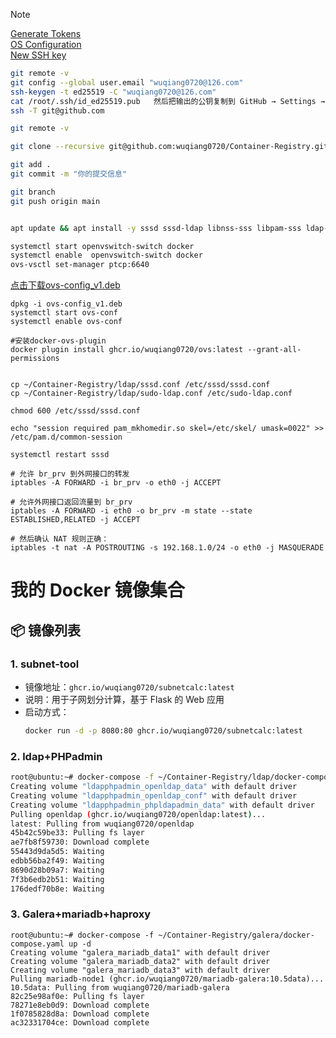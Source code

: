 > [!NOTE]
> [Generate Tokens](https://github.com/settings/tokens/)  
> [OS Configuration](https://github.com/wuqiang0720/Container-Registry/blob/main/Ubuntu-configuration.md)  
> [New SSH key](https://github.com/settings/ssh/new)  
```bash
git remote -v
git config --global user.email "wuqiang0720@126.com"
ssh-keygen -t ed25519 -C "wuqiang0720@126.com"
cat /root/.ssh/id_ed25519.pub   然后把输出的公钥复制到 GitHub → Settings → SSH and GPG keys → New SSH key
ssh -T git@github.com

git remote -v

git clone --recursive git@github.com:wuqiang0720/Container-Registry.git

git add .
git commit -m "你的提交信息"

git branch
git push origin main
```

```bash

apt update && apt install -y sssd sssd-ldap libnss-sss libpam-sss ldap-utils sudo-ldap openvswitch-switch docker.io docker-compose

systemctl start openvswitch-switch docker
systemctl enable  openvswitch-switch docker
ovs-vsctl set-manager ptcp:6640
```
[点击下载ovs-config_v1.deb](https://github.com/wuqiang0720/Container-Registry/raw/refs/heads/main/galera/deb-build/ovs-config_v1.deb)
```
dpkg -i ovs-config_v1.deb
systemctl start ovs-conf
systemctl enable ovs-conf

#安装docker-ovs-plugin
docker plugin install ghcr.io/wuqiang0720/ovs:latest --grant-all-permissions


cp ~/Container-Registry/ldap/sssd.conf /etc/sssd/sssd.conf
cp ~/Container-Registry/ldap/sudo-ldap.conf /etc/sudo-ldap.conf

chmod 600 /etc/sssd/sssd.conf

echo "session required pam_mkhomedir.so skel=/etc/skel/ umask=0022" >> /etc/pam.d/common-session

systemctl restart sssd

# 允许 br_prv 到外网接口的转发
iptables -A FORWARD -i br_prv -o eth0 -j ACCEPT

# 允许外网接口返回流量到 br_prv
iptables -A FORWARD -i eth0 -o br_prv -m state --state ESTABLISHED,RELATED -j ACCEPT

# 然后确认 NAT 规则正确：
iptables -t nat -A POSTROUTING -s 192.168.1.0/24 -o eth0 -j MASQUERADE

```






# 我的 Docker 镜像集合

## 📦 镜像列表

### 1. subnet-tool
- 镜像地址：`ghcr.io/wuqiang0720/subnetcalc:latest`
- 说明：用于子网划分计算，基于 Flask 的 Web 应用
- 启动方式：
  ```bash
  docker run -d -p 8080:80 ghcr.io/wuqiang0720/subnetcalc:latest

### 2. ldap+PHPadmin 
  ```bash
  root@ubuntu:~# docker-compose -f ~/Container-Registry/ldap/docker-compose.yaml up -d
  Creating volume "ldapphpadmin_openldap_data" with default driver
  Creating volume "ldapphpadmin_openldap_conf" with default driver
  Creating volume "ldapphpadmin_phpldapadmin_data" with default driver
  Pulling openldap (ghcr.io/wuqiang0720/openldap:latest)...
  latest: Pulling from wuqiang0720/openldap
  45b42c59be33: Pulling fs layer
  ae7fb8f59730: Download complete
  55443d9da5d5: Waiting
  edbb56ba2f49: Waiting
  8690d28b09a7: Waiting
  7f3b6edb2b51: Waiting
  176dedf70b8e: Waiting

  ```
### 3. Galera+mariadb+haproxy
```
root@ubuntu:~# docker-compose -f ~/Container-Registry/galera/docker-compose.yaml up -d
Creating volume "galera_mariadb_data1" with default driver
Creating volume "galera_mariadb_data2" with default driver
Creating volume "galera_mariadb_data3" with default driver
Pulling mariadb-node1 (ghcr.io/wuqiang0720/mariadb-galera:10.5data)...
10.5data: Pulling from wuqiang0720/mariadb-galera
82c25e98af0e: Pulling fs layer
78271e8eb0d9: Download complete
1f0785828d8a: Download complete
ac32331704ce: Download complete
```    
